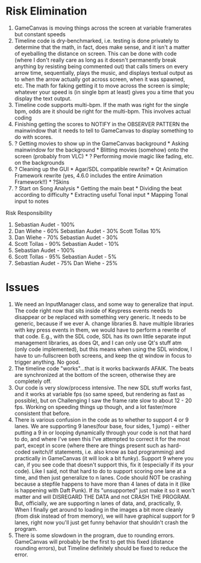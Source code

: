 # Risk Elimination #

  1. GameCanvas is moving things across the screen at variable framerates but constant speeds
  1. Timeline code is dry-benchmarked, i.e. testing is done privately to determine that the math, in fact, does make sense, and it isn't a matter of eyeballing the distance on screen. This can be done with code (where I don't really care as long as it doesn't permanently break anything by resisting being commented out) that calls timers on every arrow time, sequentially, plays the music, and displays textual output as to when the arrow actually got across screen, when it was spawned, etc. The math for faking getting it to move across the screen is simple; whatever your speed is (in single bpm at least) gives you a time that you display the text output.
  1. Timeline code supports multi-bpm. If the math was right for the single bpm, odds are it should be right for the multi-bpm. This involves actual coding
  1. Finishing getting the scores to NOTIFY in the OBSERVER PATTERN the mainwindow that it needs to tell to GameCanvas to display something to do with scores.
  1. ? Getting movies to show up in the GameCanvas background
    * Asking mainwindow for the background
    * Blitting movies (somehow) onto the screen (probably from VLC)
    * ? Performing movie magic like fading, etc. on the backgrounds
  1. ? Cleaning up the GUI
    * Agar/SDL compatible rewrite?
    * Qt Animation Framework rewrite (yes, 4.6.0 includes the entire Animation Framework!!)
    * ?Skins
  1. ? Start on Song Analysis
    * Getting the main beat
    * Dividing the beat according to difficulty
    * Extracting useful Tonal input
    * Mapping Tonal input to notes

Risk Responsibility
  1. Sebastian Audet - 100%
  1. Dan Wiehe - 60% Sebastian Audet - 30% Scott Tollas 10%
  1. Dan Wiehe - 70% Sebastian Audet - 30%
  1. Scott Tollas - 90% Sebastian Audet - 10%
  1. Sebastian Audet - 100%
  1. Scott Tollas - 95% Sebastian Audet - 5%
  1. Sebastian Audet - 75% Dan Wiehe - 25%


# Issues #

  1. We need an InputManager class, and some way to generalize that input. The code right now that sits inside of Keypress events needs to disappear or be replaced with something very generic. It needs to be generic, because if we ever A. change libraries B. have multiple libraries with key press events in them, we would have to perform a rewrite of that code. E.g., with the SDL code, SDL has its own little separate input management libraries, as does Qt, and I can only use Qt's stuff atm (only code implemented), but this means when using the SDL window, I have to un-fullscreen both screens, and keep the qt window in focus to trigger anything. No good.
  1. The timeline code "works"...that is it works backwards AFAIK. The beats are synchronized at the bottom of the screen, otherwise they are completely off.
  1. Our code is very slow/process intensive. The new SDL stuff works fast, and it works at variable fps (so same speed, but rendering as fast as possible), but on Challenging I saw the frame rate slow to about 12 - 20 fps. Working on speeding things up though, and a lot faster/more consistent that before.
  1. There is various confusion in the code as to whether to support 4 or 9 lanes. We are supporting 9 lanes(four base, four sides, 1 jump)  - either putting a 9 in or looping dynamically through your code is not that hard to do, and where I've seen this I've attempted to correct it for the most part, except in score (where there are things present such as hard-coded switch/if statements, i.e. also know as bad programming) and practically in GameCanvas (it will look a bit funky). Support 9 where you can, if you see code that doesn't support this, fix it (especially if its your code). Like I said, not that hard to do to support scoring one lane at a time, and then just generalize to n lanes. Code should NOT be crashing because a stepfile happens to have more than 4 lanes of data in it (like is happening with Daft Punk). If its "unsupported" just make it so it won't matter and will DISREGARD THE DATA and not CRASH THE PROGRAM. But, officially, we are supporting n lanes of data, and, practically, 9. When I finally get around to loading in the images a bit more cleanly (from disk instead of from memory), we will have graphical support for 9 lanes, right now you'll just get funny behavior that shouldn't crash the program.
  1. There is some slowdown in the program, due to rounding errors. GameCanvas will probably be the first to get this fixed (distance rounding errors), but Timeline definitely should be fixed to reduce the error.